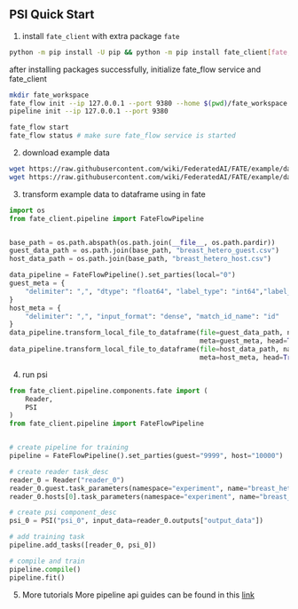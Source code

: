 ## PSI Quick Start

1. install `fate_client` with extra package `fate`  

```sh
python -m pip install -U pip && python -m pip install fate_client[fate,fate_flow]==2.1.1
```
after installing packages successfully, initialize fate_flow service and fate_client

```sh
mkdir fate_workspace
fate_flow init --ip 127.0.0.1 --port 9380 --home $(pwd)/fate_workspace
pipeline init --ip 127.0.0.1 --port 9380

fate_flow start
fate_flow status # make sure fate_flow service is started
```


2.  download example data

```sh
wget https://raw.githubusercontent.com/wiki/FederatedAI/FATE/example/data/breast_hetero_guest.csv && \
wget https://raw.githubusercontent.com/wiki/FederatedAI/FATE/example/data/breast_hetero_host.csv
```

3. transform example data to dataframe using in fate
```python
import os
from fate_client.pipeline import FateFlowPipeline


base_path = os.path.abspath(os.path.join(__file__, os.path.pardir))
guest_data_path = os.path.join(base_path, "breast_hetero_guest.csv")
host_data_path = os.path.join(base_path, "breast_hetero_host.csv")

data_pipeline = FateFlowPipeline().set_parties(local="0")
guest_meta = {
    "delimiter": ",", "dtype": "float64", "label_type": "int64","label_name": "y", "match_id_name": "id"
}
host_meta = {
    "delimiter": ",", "input_format": "dense", "match_id_name": "id"
}
data_pipeline.transform_local_file_to_dataframe(file=guest_data_path, namespace="experiment", name="breast_hetero_guest",
                                                meta=guest_meta, head=True, extend_sid=True)
data_pipeline.transform_local_file_to_dataframe(file=host_data_path, namespace="experiment", name="breast_hetero_host",
                                                meta=host_meta, head=True, extend_sid=True)
```
4. run psi 

```python
from fate_client.pipeline.components.fate import (
    Reader,
    PSI
)
from fate_client.pipeline import FateFlowPipeline


# create pipeline for training
pipeline = FateFlowPipeline().set_parties(guest="9999", host="10000")

# create reader task_desc
reader_0 = Reader("reader_0")
reader_0.guest.task_parameters(namespace="experiment", name="breast_hetero_guest")
reader_0.hosts[0].task_parameters(namespace="experiment", name="breast_hetero_host")

# create psi component_desc
psi_0 = PSI("psi_0", input_data=reader_0.outputs["output_data"])

# add training task
pipeline.add_tasks([reader_0, psi_0])

# compile and train
pipeline.compile()
pipeline.fit()

```

5. More tutorials
More pipeline api guides can be found in this [link](https://github.com/FederatedAI/FATE-Client/blob/main/doc/pipeline.md)